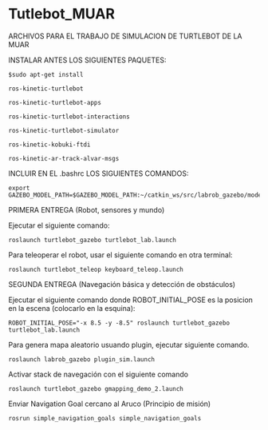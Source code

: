 # Tutlebot_MUAR

ARCHIVOS PARA EL TRABAJO DE SIMULACION DE TURTLEBOT DE LA MUAR

INSTALAR ANTES LOS SIGUIENTES PAQUETES:

    $sudo apt-get install 

    ros-kinetic-turtlebot 
    
    ros-kinetic-turtlebot-apps 
    
    ros-kinetic-turtlebot-interactions 
    
    ros-kinetic-turtlebot-simulator 
    
    ros-kinetic-kobuki-ftdi
    
    ros-kinetic-ar-track-alvar-msgs
    
INCLUIR EN EL .bashrc LOS SIGUIENTES COMANDOS:

    export GAZEBO_MODEL_PATH=$GAZEBO_MODEL_PATH:~/catkin_ws/src/labrob_gazebo/models
    
PRIMERA ENTREGA (Robot, sensores y mundo)

  Ejecutar el siguiente comando:
  
    roslaunch turtlebot_gazebo turtlebot_lab.launch 
    
  Para teleoperar el robot, usar el siguiente comando en otra terminal:
  
    roslaunch turtlebot_teleop keyboard_teleop.launch

SEGUNDA ENTREGA (Navegación básica y detección de obstáculos)

  Ejecutar el siguiente comando donde ROBOT_INITIAL_POSE es la posicion en la escena (colocarlo en la esquina):
  
    ROBOT_INITIAL_POSE="-x 8.5 -y -8.5" roslaunch turtlebot_gazebo turtlebot_lab.launch
    
  Para genera mapa aleatorio usuando plugin, ejecutar siguiente comando.
    
    roslaunch labrob_gazebo plugin_sim.launch 
   
  Activar stack de navegación con el siguiente comando
  
    roslaunch turtlebot_gazebo gmapping_demo_2.launch
    
  Enviar Navigation Goal cercano al Aruco (Principio de misión)
    
    rosrun simple_navigation_goals simple_navigation_goals
